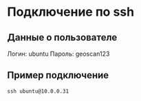 # Подключение по ssh

## Данные о пользователе

Логин: ubuntu
Пароль: geoscan123

## Пример подключение

```ssh ubuntu@10.0.0.31```